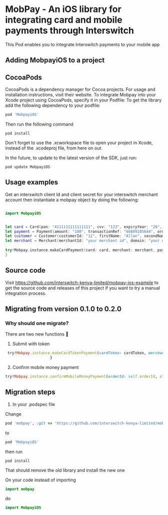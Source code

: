# MobPay - An iOS library for integrating card and mobile payments through Interswitch

This Pod enables you to integrate Interswitch payments to your mobile app

## Adding MobpayiOS to a project

## CocoaPods
CocoaPods is a dependency manager for Cocoa projects. For usage and installation instructions, visit their website. To integrate Mobpay into your Xcode project using CocoaPods, specify it in your Podfile:
To get the library add the following dependency to your podfile:

```ruby
pod 'MobpayiOS'
```

Then run the following command
``` shell
pod install
```

Don't forget to use the .xcworkspace file to open your project in Xcode, instead of the .xcodeproj file, from here on out.

In the future, to update to the latest version of the SDK, just run:

```shell
pod update MobpayiOS
```

## Usage examples

Get an interswitch client Id and client secret for your interswitch merchant account then instantiate a mobpay object by doing the following:

```swift

import MobpayiOS


let card = Card(pan: "4111111111111111", cvv: "123", expiryYear: "20", expiryMonth: "02", tokenize: false)
let payment = Payment(amount: "100", transactionRef: "66809285644", orderId: "OID123453", terminalType: "MOBILE", terminalId: "3TLP0001", paymentItem: "CRD", currency: "KES")
let customer = Customer(customerId: "12", firstName: "Allan", secondName: "Mageto", email: "test@gmail.com", mobile: "0712345678", city: "NBI", country: "KE", postalCode: "00200", street: "WESTLANDS", state: "NBI")
let merchant = Merchant(merchantId: "your merchant id", domain: "your domain")             
                    
try!Mobpay.instance.makeCardPayment(card: card, merchant: merchant, payment: payment, customer: customer, clientId: self.clientId,clientSecret: self.clientSecret){ (completion) in showResponse(message: completion)
}
```
          

## Source code

Visit https://github.com/interswitch-kenya-limited/mobpay-ios-example to get the source code and releases of this project if you want to try a manual integration process.


## Migrating from version 0.1.0 to 0.2.0
### Why should one migrate?

There are two new functions 🥳 
1. Submit with token

```ruby
 try!Mobpay.instance.makeCardTokenPayment(cardToken: cardToken, merchant: merchantInput, payment: paymentInput, customer: customerInput, clientId: self.clientId,clientSecret: self.clientSecret){ (completion) in showResponse(message: completion)
                    }
```
2. Confirm mobile money payment
```ruby
try!Mobpay.instance.confirmMobileMoneyPayment(orderId: self.orderId, clientId: self.clientId,clientSecret: self.clientSecret){ (completion) in showResponse(message: completion)}
```

## Migration steps
1. In your .podspec file

Change 
```ruby
pod 'mobpay', :git => 'https://github.com/interswitch-kenya-limited/mobpay-ios-lib.git'
```

to

```ruby
pod 'MobpayiOS'
```

then run
```shell
pod install
```
That should remove the old library and install the new one

On your code instead of importing

```swift
import mobpay
```

do 

```swift
import MobpayiOS
```
